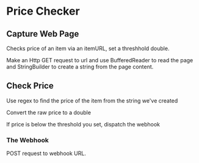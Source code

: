 # Price Checker

## Capture Web Page

Checks price of an item via an itemURL, set a threshhold double.

Make an Http GET request to url and use BufferedReader to read the page and StringBuilder to create a string from the page content.

## Check Price

Use regex to find the price of the item from the string we've created

Convert the raw price to a double 

If price is below the threshold you set, dispatch the webhook

### The Webhook

POST request to webhook URL.

